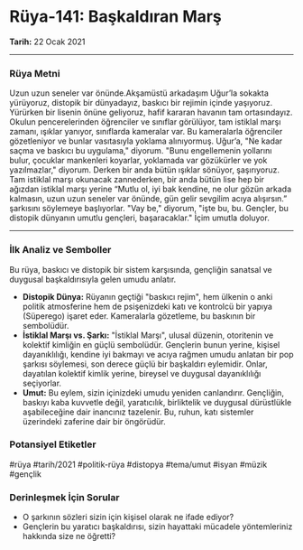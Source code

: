 # Rüya-141: Başkaldıran Marş
**Tarih:** 22 Ocak 2021

---
### Rüya Metni

Uzun uzun seneler var önünde.Akşamüstü arkadaşım Uğur’la sokakta yürüyoruz, distopik bir dünyadayız, baskıcı bir rejimin içinde yaşıyoruz. Yürürken bir lisenin önüne geliyoruz, hafif kararan havanın tam ortasındayız. Okulun pencerelerinden öğrenciler ve sınıflar görülüyor, tam istiklal marşı zamanı, ışıklar yanıyor, sınıflarda kameralar var. Bu kameralarla öğrenciler gözetleniyor ve bunlar vasıtasıyla yoklama alınıyormuş. Uğur’a, "Ne kadar saçma ve baskıcı bu uygulama," diyorum. "Bunu engellemenin yollarını bulur, çocuklar mankenleri koyarlar, yoklamada var gözükürler ve yok yazılmazlar," diyorum. Derken bir anda bütün ışıklar sönüyor, şaşırıyoruz. Tam istiklal marşı okunacak zannederken, bir anda bütün lise hep bir ağızdan istiklal marşı yerine “Mutlu ol, iyi bak kendine, ne olur gözün arkada kalmasın, uzun uzun seneler var önünde, gün gelir sevgilim acıya alışırsın.” şarkısını söylemeye başlıyorlar. "Vay be," diyorum, "işte bu, bu. Gençler, bu distopik dünyanın umutlu gençleri, başaracaklar." İçim umutla doluyor.

---
### İlk Analiz ve Semboller

Bu rüya, baskıcı ve distopik bir sistem karşısında, gençliğin sanatsal ve duygusal başkaldırısıyla gelen umudu anlatır.

* **Distopik Dünya:** Rüyanın geçtiği "baskıcı rejim", hem ülkenin o anki politik atmosferine hem de psişenizdeki katı ve kontrolcü bir yapıya (Süperego) işaret eder. Kameralarla gözetleme, bu baskının bir sembolüdür.
* **İstiklal Marşı vs. Şarkı:** "İstiklal Marşı", ulusal düzenin, otoritenin ve kolektif kimliğin en güçlü sembolüdür. Gençlerin bunun yerine, kişisel dayanıklılığı, kendine iyi bakmayı ve acıya rağmen umudu anlatan bir pop şarkısı söylemesi, son derece güçlü bir başkaldırı eylemidir. Onlar, dayatılan kolektif kimlik yerine, bireysel ve duygusal dayanıklılığı seçiyorlar.
* **Umut:** Bu eylem, sizin içinizdeki umudu yeniden canlandırır. Gençliğin, baskıyı kaba kuvvetle değil, yaratıcılık, birliktelik ve duygusal dürüstlükle aşabileceğine dair inancınız tazelenir. Bu, ruhun, katı sistemler üzerindeki zaferine dair bir öngörüdür.

### Potansiyel Etiketler
#rüya #tarih/2021 #politik-rüya #distopya #tema/umut #isyan #müzik #gençlik

### Derinleşmek İçin Sorular
* O şarkının sözleri sizin için kişisel olarak ne ifade ediyor?
* Gençlerin bu yaratıcı başkaldırısı, sizin hayattaki mücadele yöntemleriniz hakkında size ne öğretti?